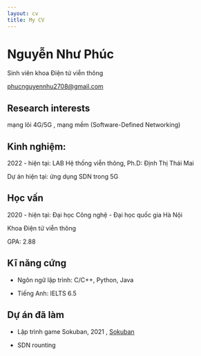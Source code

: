 ```yaml
---
layout: cv
title: My CV
---
```

# Nguyễn Như Phúc 




Sinh viên khoa Điện tử viễn thông 

<div id="webaddress">

<a href="phucnguyennhu2708@gmail.com">phucnguyennhu2708@gmail.com</a>

</div>


## Research interests

mạng lõi 4G/5G , mạng mềm (Software-Defined Networking) 


## Kinh nghiệm: 

2022 - hiện tại: LAB Hệ thống viễn thông, Ph.D: Định Thị Thái Mai

Dự án hiện tại: ứng dụng SDN trong 5G 


## Học vấn

2020 - hiện tại: Đại học Công nghệ - Đại học quốc gia Hà Nội 

Khoa Điện tử viễn thông 

GPA: 2.88 


## Kĩ năng cứng
- Ngôn ngữ lập trình: C/C++, Python, Java 

- Tiếng Anh: IELTS 6.5 


## Dự án đã làm 
- Lập trình game Sokuban, 2021 , [Sokuban](https://github.com/dtt3212/sokuban)

- SDN rounting 






<!-- ### Footer

Last updated: May 2013 -->


